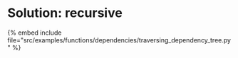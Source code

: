 # Solution: recursive


{% embed include file="src/examples/functions/dependencies/traversing_dependency_tree.py" %}
